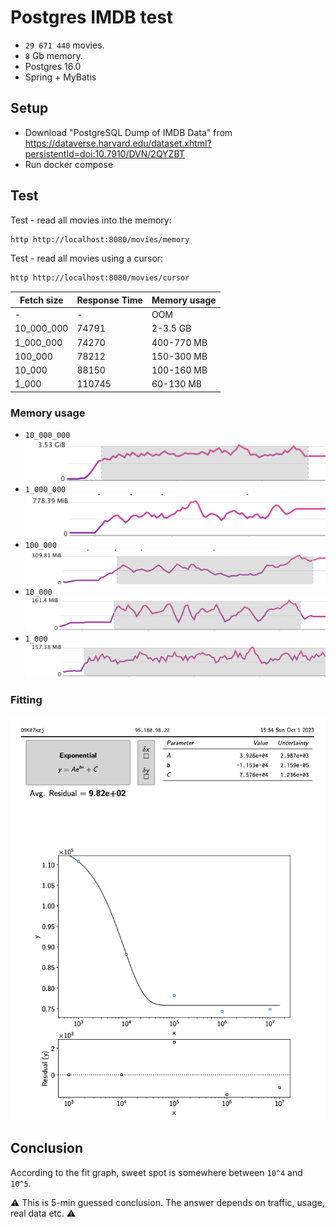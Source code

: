 # Postgres IMDB test

+ `29 671 440` movies.
+ `8` Gb memory.
+ Postgres 16.0
+ Spring + MyBatis

## Setup

+ Download "PostgreSQL Dump of IMDB Data" from https://dataverse.harvard.edu/dataset.xhtml?persistentId=doi:10.7910/DVN/2QYZBT
+ Run docker compose

## Test

Test - read all movies into the memory:

```bash
http http://localhost:8080/movies/memory
```

Test - read all movies using a cursor:

```bash
http http://localhost:8080/movies/cursor
```

| Fetch size | Response Time | Memory usage |
|------------|---------------|--------------|
| -          | -             | OOM          |
| 10_000_000 | 74791         | 2-3.5 GB     |
| 1_000_000  | 74270         | 400-770 MB   |
| 100_000    | 78212         | 150-300 MB   |
| 10_000     | 88150         | 100-160 MB   |
| 1_000      | 110745        | 60-130 MB    |

### Memory usage

+ `10_000_000` ![](img/10_000_000.png)
+ `1_000_000` ![](img/1_000_000.png)
+ `100_000` ![](img/100_000.png)
+ `10_000` ![](img/10_000.png)
+ `1_000` ![](img/1_000.png)

### Fitting

![](img/exp.png)

## Conclusion

According to the fit graph, sweet spot is somewhere between `10^4` and `10^5`.

⚠️ This is 5-min guessed conclusion. The answer depends on traffic, usage, real data etc. ⚠️
